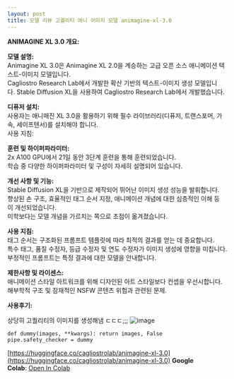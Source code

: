 ```yaml
---
layout: post
title: 모델 리뷰 고퀄리티 애니 이미지 모델 animagine-xl-3.0
---
```


**ANIMAGINE XL 3.0 개요:**  
  
**모델 설명:**  
Animagine XL 3.0은 Animagine XL 2.0을 계승하는 고급 오픈 소스 애니메이션 텍스트-이미지 모델입니다.  
Cagliostro Research Lab에서 개발한 확산 기반의 텍스트-이미지 생성 모델입니다. Stable Diffusion XL을 사용하여 Cagliostro Research Lab에서 개발했습니다.  
  
  
**디퓨저 설치:**  
사용자는 애니매진 XL 3.0을 활용하기 위해 필수 라이브러리(디퓨저, 트랜스포머, 가속, 세이프텐서)를 설치해야 합니다.  
사용 지침:  
  
**훈련 및 하이퍼파라미터:**  
2x A100 GPU에서 21일 동안 3단계 훈련을 통해 훈련되었습니다.  
학습 중 다양한 하이퍼파라미터 및 구성이 자세히 설명되어 있습니다.  
  
**개선 사항 및 기능:**  
Stable Diffusion XL을 기반으로 제작되어 뛰어난 이미지 생성 성능을 발휘합니다.  
향상된 손 구조, 효율적인 태그 순서 지정, 애니메이션 개념에 대한 심층적인 이해 등이 개선되었습니다.  
미학보다는 모델 개념을 가르치는 쪽으로 초점이 옮겨졌습니다.  
  
**사용 지침:**  
태그 순서는 구조화된 프롬프트 템플릿에 따라 최적의 결과를 얻는 데 중요합니다.  
특수 태그, 품질 수정자, 등급 수정자 및 연도 수정자가 이미지 생성에 영향을 미칩니다.  
부정적인 프롬프트는 특정 결과에 대한 모델을 안내합니다.  
  
**제한사항 및 라이센스:**  
애니메이션 스타일 아트워크를 위해 디자인된 아트 스타일보다 컨셉을 우선시합니다.  
해부학적 구조 및 잠재적인 NSFW 콘텐츠 위험과 관련된 문제.

**사용후기:**

상당히 고퀄리티의 이미지를 생성해냄 ㄷㄷㄷ;;;
![image](https://github.com/hypro2/hypro2.github.io/assets/84513149/9beeed0a-c12c-467d-b999-6fa9423bb469)


```
def dummy(images, **kwargs): return images, False 
pipe.safety_checker = dummy
```

[https://huggingface.co/cagliostrolab/animagine-xl-3.0](https://huggingface.co/cagliostrolab/animagine-xl-3.0)
**Google Colab**: [Open In Colab](https://colab.research.google.com/#fileId=https%3A//huggingface.co/Linaqruf/animagine-xl/blob/main/Animagine_XL_demo.ipynb)
